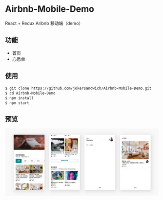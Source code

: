 # Airbnb-Mobile-Demo
React + Redux Aribnb 移动端（demo）

## 功能

- 首页
- 心愿单

## 使用

```
$ git clone https://github.com/jokersandwich/Airbnb-Mobile-Demo.git
$ cd Airbnb-Mobile-Demo
$ npm install
$ npm start
```

## 预览

<img src="https://github.com/jokersandwich/Airbnb-Mobile-Demo/blob/master/public/readme/preview.jpg" width="800">
